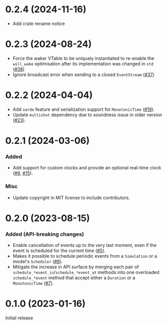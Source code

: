 # 0.2.4 (2024-11-16)

- Add crate rename notice

# 0.2.3 (2024-08-24)

- Force the waker VTable to be uniquely instantiated to re-enable the
  `will_wake` optimisation after its implementation was changed in `std` ([#38])
- Ignore broadcast error when sending to a closed `EventStream` ([#37])

[#37]: https://github.com/asynchronics/asynchronix/pull/37
[#38]: https://github.com/asynchronics/asynchronix/pull/38


# 0.2.2 (2024-04-04)

- Add `serde` feature and serialization support for `MonotonicTime` ([#19]).
- Update `multishot` dependency due to soundness issue in older version ([#23]).

[#19]: https://github.com/asynchronics/asynchronix/pull/19
[#23]: https://github.com/asynchronics/asynchronix/pull/23

# 0.2.1 (2024-03-06)

### Added

- Add support for custom clocks and provide an optional real-time clock
  ([#9], [#15]).

[#9]: https://github.com/asynchronics/asynchronix/pull/9
[#15]: https://github.com/asynchronics/asynchronix/pull/15

### Misc

- Update copyright in MIT license to include contributors.

# 0.2.0 (2023-08-15)

### Added (API-breaking changes)

- Enable cancellation of events up to the very last moment, even if the event is
  scheduled for the current time ([#5]).
- Makes it possible to schedule periodic events from a `Simulation` or a model's
  `Scheduler` ([#6]).
- Mitigate the increase in API surface by merging each pair of
  `schedule_*event_in`/`schedule_*event_at` methods into one overloaded
  `schedule_*event` method that accept either a `Duration` or a `MonotonicTime`
  ([#7]).

[#5]: https://github.com/asynchronics/asynchronix/pull/5
[#6]: https://github.com/asynchronics/asynchronix/pull/6
[#7]: https://github.com/asynchronics/asynchronix/pull/7


# 0.1.0 (2023-01-16)

Initial release
